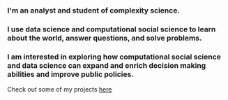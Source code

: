 ### I'm an analyst and student of complexity science. 
### I use data science and computational social science to learn about the world, answer questions, and solve problems.
### I am interested in exploring how computational social science and data science can expand and enrich decision making abilities and improve public policies. 

Check out some of my projects [here](https://github.com/johnwachter/johnwachter.github.io/blob/master/Statistical%20Significance%20Traffic%20Data.ipynb)
